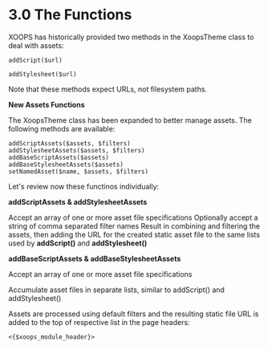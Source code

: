 # 3.0 The Functions

XOOPS has historically provided two methods in the XoopsTheme class to deal with assets:

```
addScript($url)

addStylesheet($url)
```

Note that these methods expect URLs, not filesystem paths.

**New Assets Functions**

The XoopsTheme class has been expanded to better manage assets. The following methods are available:

```
addScriptAssets($assets, $filters)
addStylesheetAssets($assets, $filters)
addBaseScriptAssets($assets)
addBaseStylesheetAssets($assets)
setNamedAsset($name, $assets, $filters)
```

Let's review now these functinos individually:

**addScriptAssets & addStylesheetAssets**

Accept an array of one or more asset file  specifications
Optionally accept a string of comma separated filter names
Result in combining and filtering the assets, then adding the URL for the created static asset file to the same lists used by **addScript()** and **addStylesheet()**

**addBaseScriptAssets & addBaseStylesheetAssets**

Accept an array of one or more asset file  specifications

Accumulate asset files in separate lists, similar to addScript() and addStylesheet()

Assets are processed using default filters and the resulting static file URL is added to the top of respective list in the page headers:
```
<{$xoops_module_header}>
```
